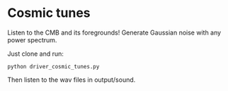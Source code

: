 # Cosmic tunes

Listen to the CMB and its foregrounds! Generate Gaussian noise with any power spectrum.

Just clone and run: 
```
python driver_cosmic_tunes.py
```
Then listen to the wav files in output/sound.

